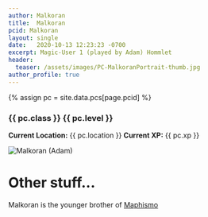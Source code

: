```yaml
---
author: Malkoran
title:  Malkoran
pcid: Malkoran
layout: single
date:   2020-10-13 12:23:23 -0700
excerpt: Magic-User 1 (played by Adam) Hommlet
header:
  teaser: /assets/images/PC-MalkoranPortrait-thumb.jpg
author_profile: true
---
```


{% assign pc = site.data.pcs[page.pcid] %}

### {{ pc.class }} {{ pc.level }}
**Current Location:** {{ pc.location }}
**Current XP:** {{ pc.xp }}

![Malkoran (_Adam_)](/assets/images/PC-Malkoran.2020.10.13.jpg)

# Other stuff...

Malkoran is the younger brother of [Maphismo](/characters/Maphismo)
